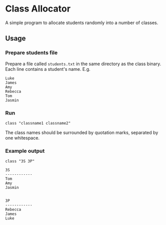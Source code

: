 # Class Allocator

A simple program to allocate students randomly into a number of classes.

## Usage
### Prepare students file
Prepare a file called `students.txt` in the same directory as the class binary. Each line contains a student's name. E.g.
```
Luke
James
Amy
Rebecca
Tom
Jasmin
```

### Run
```
class "classname1 classname2"
```

The class names should be surrounded by quotation marks, separated by one whitespace.

### Example output
```
class "3S 3P"

3S
------------
Tom
Amy
Jasmin


3P
------------
Rebecca
James
Luke
```
